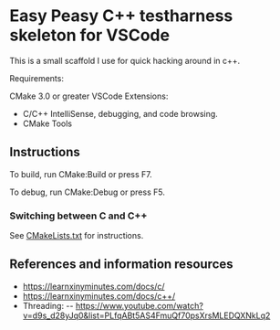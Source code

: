 # Easy Peasy C++ testharness skeleton for VSCode

This is a small scaffold I use for quick hacking around in c++.

Requirements: 

CMake 3.0 or greater
VSCode Extensions:
- C/C++ IntelliSense, debugging, and code browsing.
- CMake Tools

## Instructions

To build, run CMake:Build or press F7.

To debug, run CMake:Debug or press F5.

### Switching between C and C++
See [CMakeLists.txt](https://github.com/jclosure/cpp_testbed_skel/blob/a8402829c7de40316860c7904ff7d703ee8a2394/CMakeLists.txt#L4) for instructions.

## References and information resources

- https://learnxinyminutes.com/docs/c/
- https://learnxinyminutes.com/docs/c++/
- Threading:
-- https://www.youtube.com/watch?v=d9s_d28yJq0&list=PLfqABt5AS4FmuQf70psXrsMLEDQXNkLq2